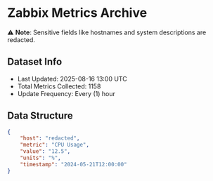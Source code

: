 # Zabbix Metrics Archive

⚠️ **Note**: Sensitive fields like hostnames and system descriptions are redacted.

## Dataset Info
- Last Updated: 2025-08-16 13:00 UTC
- Total Metrics Collected: 1158
- Update Frequency: Every (1) hour

## Data Structure
```json
{
    "host": "redacted",
    "metric": "CPU Usage",
    "value": "12.5",
    "units": "%",
    "timestamp": "2024-05-21T12:00:00"
}
```
